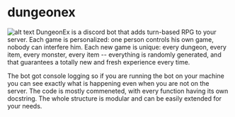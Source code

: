 # dungeonex
![alt text](https://cdn.discordapp.com/attachments/574566918778781706/825576793985253426/logo.png "DungeonEx")
DungeonEx is a discord bot that adds turn-based RPG to your server. Each game is personalized: one person controls his own game, nobody can interfere him. Each new game is unique:
every dungeon, every item, every monster, every item -- everything is randomly generated, and that guarantees a totally new and fresh experience every time.

The bot got console logging so if you are running the bot on your machine you can see exactly what is happening even when you are not on the server. The code is mostly commeneted, with
every function having its own docstring. The whole structure is modular and can be easily extended for your needs.
